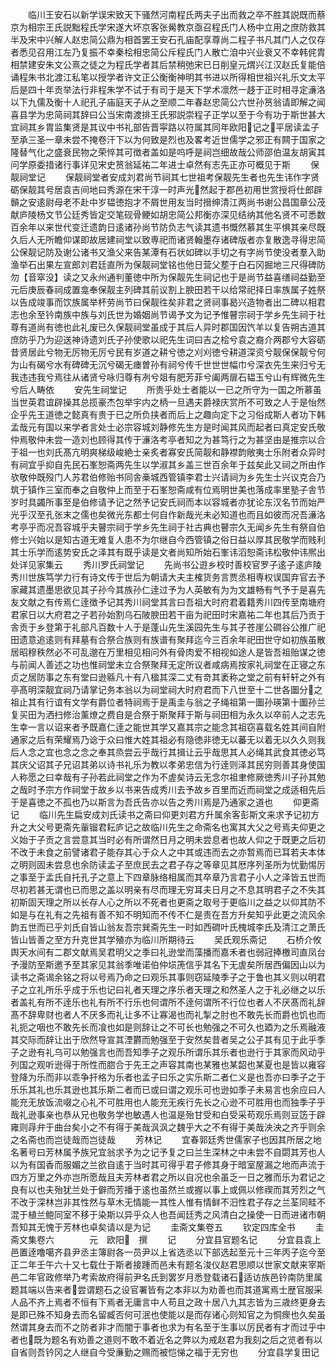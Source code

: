 <!-- { "loadSidebar": true } -->
　　临川王安石以新学误宋致天下骚然河南程氏两夫子出而救之卒不胜其説既而蔡京为相宗王氏説黜程氏学宋遂大坏京客张觷教京亟召程氏门人杨中立用之庶防救其半及宋中兴解人赵忠简公鼎为相首罢王安石孔庙配享尊尚二程子书凡其门人之仅存者悉见召用江左乃复振不幸秦桧相忠简公斥程氏门人散亡洎中兴业衰又不幸韩侂胄相禁建安朱文公熹之徒之为程氏学者其后禁稍弛宋已日削皇元煟兴江汉赵氏复能倍诵程朱书北渡江私笔以授学者许文正公衡衡神明其书进以所得相世祖兴礼乐文太平后是四十年贡举法行非程朱学不试于有司于是天下学术凛然一趍于正时相寻定濓洛以下九儒及衡十人祀孔子庙庭天子从之至顺二年春赵忠简公六世孙筼翁请即解之闻喜县学为忠简祠其辞曰公当宋南渡排王氏邪説崇程子正学以至于今有功于斯世甚大宜祠其乡胄监集贤是其议中书礼部告晋寜路以符属其同年欧阳记之平居读孟子至承三圣一章未尝不掩卷汗下以为何致是烈也及畧考近世儒学之邪正有闗于国家之隆替气化之盛衰民物之荣悴其可徴者盖如是呜呼是祠岂细故哉公师邵伯温友胡寅其问学原委措诸行事详见宋史筼翁延祐二年进士卓然有志先正亦可概见于斯
　　保靓祠堂记
　　保靓祠堂者安成刘君尚节祠其七世祖考保靓先生者也先生讳作字贤砺保靓其号居袁吉间地曰秀源在宋干淳一时声光然起于郡邑初用世赏授将仕郎辟贑之安逺尉母老不赴中岁韫徳抱才不屑世用友当时搢绅清江两尚书谢公昌国章公茂献庐陵杨文节公廷秀皆定交笔砚骨鲠如胡忠简公邦衡亦深见结纳其他名贤不可悉数百余年以来世代变迁遗韵日逺诸孙尚节防负志气读其遗书慨然慕其生平惧其亲尽既久后人无所瞻仰谋即故居建祠堂以致専祀而诸贤翰墨存诸碑版者亦复散逸寻得忠简公保靓记防及谢公诸书又渔父来告某潭有石状如碑以手切之有字尚节使没者羣入助渔举石出果左宣郎刘君廷直所为保靓祠堂铭也他日营父塟于白石冈掘地三尺得碑防勿【音窣没】读之又永州通判董徳中所为保靓先生祠记也于是尚节益喜缮祠益勤至元后庚辰春祠成置龛奉保靓主列碑其前议割上腴田若干以给常祀择日率族属子姓祭以告成竣事而饮族属举杯劳尚节曰保靓徃矣非君之贤祠事曷兴造物者出二碑以相君志也余至钤南族中族与刘氏世为婚姻尚节谒予文为记予惟瞽宗祠于学乡先生祠于社尊有道尚有徳也此礼废已久保靓祠堂虽成于其后人异时郡国因饩羊以复告朔古道其庶防乎乃为迎送神诗遗刘氏子孙使歌以祀先生词曰吉之桧兮袁之裔介两郡兮大容砺昔贤居此兮物无厉物无厉兮民有岁道之耕兮徳之刈刈徳兮耕道深资兮靓保保靓兮何为山有碣兮水有碑碑无沉兮碣无瘗曽孙有祠兮传千世世世幅巾兮深衣先生来归兮无我违违我兮焉往从诸贤兮咏归尊有冽兮爼有肥芳菲兮阖两扉石韫玉兮山有辉微先生兮后人畴依
　　安先生祠堂记
　　所贵乎处士者能以一已之所守为一国之所慕虽当世英君谊辟操其总揽豪杰包举宇内之柄一旦遇夫爵禄庆赏所不可致之人于是怡然企乎先王道徳之懿真有贵于已之所负挟者而后上之趣向定下之习俗成斯人者功下韩孟哉元有国以来学者言处士必宗容城刘静修先生方是时闻其风而起者曰真定安氏敬仲焉敬仲未尝一造刘也顾得其传于濓洛考亭者知之为甚笃行之为甚坚由是推宗以合于祖一也刘氏髙亢明爽梯级峻絶士亲炙者寡安氏简靓和静襟韵敞夷士乐附者众异时有祠宜乎抑自先民石峯恕斋两先生以学淑其乡盖三世百余年于兹矣此又祠之所由作欤敬仲既殁门人苏君伯修贻书同舎槀城西管镇李君士兴请祠为乡先生士兴议克合乃筑于镇作三室而奉之自敬仲上而至于石峯恕斋咸有位焉明世美也落成率里塾子舎节岁时具蠲所事至是伯修请予记之然予记安氏祠而本以容城者亦犹论东汉名节而始严光乎汉至孔张末之儒也矣微光东都士何自作新哉光未必知道也而且如彼而况吾濓洛考亭乎而况吾容城乎夫瞽宗祠于学乡先生祠于社古典也瞽宗久无闻乡先生有祭自伯修士兴始以是知古道无难复人患不为尔继自今西管镇之俗日益以厚其民敬学而贱利其士乐学而逺势安氏之泽其有既乎读是文者尚知所始石峯讳滔恕斋讳松敬仲讳熈出处详见家集云
　　秀川罗氏祠堂记
　　先尚书公逰乡校时善校官罗子逺子逺庐陵秀川世族笃学力行有诗文传于世后为朝请大夫主榷货务言贾丞相専权误国弃官去予家藏其遗墨思欲见其子孙今其族孙仁逹过予为人英敏有为为文雄畅有气予于是喜先友文献之有传焉仁逹徴予记其秀川祠堂其言曰吾祖大时府君着籍秀川四传至南塘府君家日以大府君之子若孙始割乌石陂腴田若干亩为祀田时宋嘉祐二年也其后乃贡于舎贡于乡登第于礼部凡百数十人于是蓬山先生溪园先生与其子苍崖公磵谷公推广祀田遗意追逺则有拜墓有合祭合族则有族谱有聚拜迄今三百余年祀田世守如初族虽散居昭穆秩然必不可乱邈在万里相见相问外有骨肉爱不相视如途人是皆吾祖贻谋之徳与前闻人善述之功也惟祠堂未立合祭聚拜无定所议者咸病焉按家礼祠堂在正寝之东贞之居防事之东有堂曰逊緜凡十有八楹其深二丈有竒其袤称之堂之前有轩轩之外有亭髙明深靓宜祠乃请掌记务本翁以为祠堂祠大时府君而下八世至十二世各圗分之祖止其有行谊有文学有爵位者特祠焉于是禹圭与翁之子绳祖第一圗孙瑛第十圗孙兰复买田为洒扫修治薰燎之费自是合祭于斯聚拜于斯与祠田相为永久以卒前人之志先生幸一言以诏来者予既嘉仁逹之能世其学又嘉其宗之能念其祖窃喜载名姓其间自附通家之后有荣耀焉乃谂于众曰惟大姓其祖必有隐徳非徳无以蕃无以着无以久久则我后人念之宜也念之念之奉其烝尝云乎哉行其揖让云乎哉思其人必绳其武食其徳必笃其庆父诏其子兄诏其弟以诗书礼乐为教以孝弟忠信为行逹则泽其民穷则善其身使国人称愿之曰幸哉有子孙若此祠堂之作为不虗矣诗云无念尔祖聿修厥徳秀川子孙其勉之哉时予宗方作祠堂于故乡以书来告成秀川去予故乡百里而近而祠堂之成适相先后于是喜徳之不孤也乃以斯言为吾氏告亦以告之秀川焉是乃通家之道也
　　仰更斋记
　　临川先生扁安成刘氏读书之斋曰仰更刘君方升属余客彭斯文来求予记初方升之大父号更斋先軰镏君耘庐记之故临川先生之命斋名也寓其大父之号焉夫仰更之义始于子贡之言尝意其当时必有所谓然日月之明未尝息者也故人仰之于既更之后初不改于未食之前譬诸君子能存其心于众人之中其或违而去之亦暂焉而已耳若夫本体之明则固未尝息也余防读孟子至庶民去之君子存之等章见其厯序列圣所为忧勤惕厉之事至于孟氏自托孔子之意上下四章脉络相属而其卒章乃言君子小人之泽皆五世而尽初若甚无谓也已而思之盖以明亲有尽而理无穷耳夫日月之不息其明君子之不失其初斯固天理之所以长存人心之所以不死者也更斋之取号于更临川之益之以仰其防不如是与在礼有之先祖有善不知不明知而不传不仁是责在吾方升矣知乎此更之流风余韵五世而已乎刘氏自皆山翁友吾宗巽斋先生一时如西磵叶氏槐城李氏及清江之萧氏皆山皆善之至方升克世其学殖亦为临川所期待云
　　吴氏观乐斋记
　　石桥介攸舆天水间有二郡文献焉吴君明父之季曰礼逊堂而藻播而嘉禾者也弱冠捧檄司直凤台予漫防至斯邀予至其家见其翁季唯诺伯仲埙箎信乎其名下无虗矣所居西偏因山以为读书之斋谒余铭之将以号焉乃命之曰观乐其事则窃延陵季子之于鲁也其义则以明君子之立礼所乐乎成于乐也记曰礼者天理之序乐者天理之和然圣人之于礼必继之以乐者盖礼有所不逹乐也礼有所不行乐也何谓所不逹何谓所不行位也者人不厌髙而礼辞髙不辞卑财也者人不厌多而礼让多不让寡渴也而礼掣之肘也不敢先长而爵也饥也而礼扼之咽也不敢先长而飡也如是则辞让之不可长也勉强之不可久也廼为之乐焉融液其交际而辞让出于欣然导宣其湮欝而勉强至于安然矣昔者吴之公子其有见于此乎季子之逊有礼乌可以勉强言也而吾知季子之观乐所谓乐其乐者也逊行于其家而风动乎列国之观听逊得于所性而脗合于先王之声容其南也某雅也某韶也某夏也是皆以雍容登降为乐而非以乖争扞格为乐者也孟子曰乐之实乐斯二者仁义是也吾亦曰季子之于乐乐其礼也乐其逊也其乐斯二者而已或曰谓之观乐可也逊如季子未易言也余应曰人能充无放饭流啜之心礼不可胜用也人能充无疾行先长之心逊不可胜用也而独季子乎哉礼逊事亲也恭从兄也敬务学也敏遇人也温是殆甘受和白受采苟观乐焉则豆笾于辟雍则冔弁于曲台矣小之不有得于美哉沨沨之魏乎大之不有得于美哉泱泱之齐乎则余之名斋也而岂徒哉而岂徒哉
　　芳林记
　　宜春郭廷秀世儒家子也因其所居之地名著号曰芳林属予族兄宜翁求予为之记予复之曰兰生深林之中未尝不自閟其芳也人以为有国香而服媚之兰欲自逺于当时其可得乎君子修其身于暗室屋漏之地而声流于四方万里之外亦岂所愿哉且夫芳林者君之所以自况也余虽乏一日之雅而乐为君记之良有以也夫殆犹兰处于僻而芳播于逺也虽然兰或握以事上或佩以修禊而其芳烈之气不改于深林岂非其性然与草木无情能一其性人惟有情鲜不汨性君子存之兰荃同畦不混于植兰鲍同室不移于染斯以异乎众人也吾闻廷秀之风清白之操使一日而进诸市朝吾知其无愧于芳林也卓矣请以是为记
　　圭斋文集卷五
　　钦定四库全书
　　圭斋文集卷六　　　　元　欧阳　撰
　　记
　　分宜县官题名记
　　分宜县袁上邑置逹噜噶齐县尹丞主簿尉各一员尹以上省选丞以下部选起至元十三年丙子迄今至正二年壬午六十又七载仕于斯者接踵而邑未有题名浚仪赵君思顺以世家文献来宰斯邑二年官政修举乃考索故府得前尹名氏到罢岁月悉登载诸石适访族邑钤南防里属题其端以告来者尝谓题石之设官署皆有之本非以为劝善也而其道寓焉士歴官服采人品不齐上焉者不恒有下焉者无庸言中人苟且之政十居八九其志皆为三歳终更身去是即已殊不知身去而名留臧否何可泯也使能以是而存诸心则知官之为恫瘝也久矣虽然谓其身去而不之防者非才而闇于事者也求为有名至于生事以厉民者有才而过乎中者也既为题名有劝善之道则不敢不着近名之弊以为戒赵君为我刻之后之览者有以自省则吾钤冈之人继自今受亷勤之赐而被恺悌之福于无穷也
　　分宜县学复田记
